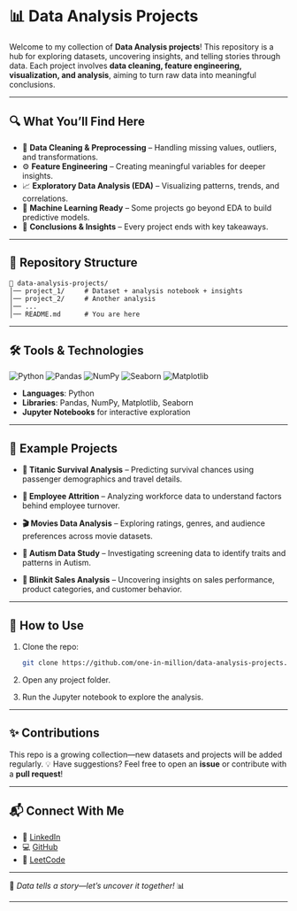 # 📊 Data Analysis Projects

Welcome to my collection of **Data Analysis projects**!
This repository is a hub for exploring datasets, uncovering insights, and telling stories through data. Each project involves **data cleaning, feature engineering, visualization, and analysis**, aiming to turn raw data into meaningful conclusions.

---

## 🔍 What You’ll Find Here

* 🧹 **Data Cleaning & Preprocessing** – Handling missing values, outliers, and transformations.
* ⚙️ **Feature Engineering** – Creating meaningful variables for deeper insights.
* 📈 **Exploratory Data Analysis (EDA)** – Visualizing patterns, trends, and correlations.
* 🤖 **Machine Learning Ready** – Some projects go beyond EDA to build predictive models.
* 📝 **Conclusions & Insights** – Every project ends with key takeaways.

---

## 📂 Repository Structure

```
📁 data-analysis-projects/
│── project_1/     # Dataset + analysis notebook + insights
│── project_2/     # Another analysis
│── ...
│── README.md      # You are here
```

---

## 🛠️ Tools & Technologies
<!-- Languages & Libraries -->
![Python](https://img.shields.io/badge/Python-3776AB?style=for-the-badge&logo=python&logoColor=white)
![Pandas](https://img.shields.io/badge/Pandas-150458?style=for-the-badge&logo=pandas&logoColor=white)
![NumPy](https://img.shields.io/badge/NumPy-013243?style=for-the-badge&logo=numpy&logoColor=white)
![Seaborn](https://img.shields.io/badge/Seaborn-4c8cbf?style=for-the-badge&logo=python&logoColor=white)
![Matplotlib](https://img.shields.io/badge/Matplotlib-11557c?style=for-the-badge&logo=plotly&logoColor=white)

* **Languages**: Python 
* **Libraries**: Pandas, NumPy, Matplotlib, Seaborn
* **Jupyter Notebooks** for interactive exploration

---

## 🌟 Example Projects

* **🚢 Titanic Survival Analysis** – Predicting survival chances using passenger demographics and travel details.

* **🏢 Employee Attrition** – Analyzing workforce data to understand factors behind employee turnover.

* **🎬 Movies Data Analysis** – Exploring ratings, genres, and audience preferences across movie datasets.

* **🧠 Autism Data Study** – Investigating screening data to identify traits and patterns in Autism.

* **🛒 Blinkit Sales Analysis** – Uncovering insights on sales performance, product categories, and customer behavior.

---

## 🚀 How to Use

1. Clone the repo:

   ```bash
   git clone https://github.com/one-in-million/data-analysis-projects.git
   ```
2. Open any project folder.
3. Run the Jupyter notebook to explore the analysis.

---

## ✨ Contributions

This repo is a growing collection—new datasets and projects will be added regularly.
💡 Have suggestions? Feel free to open an **issue** or contribute with a **pull request**!

---

## 📬 Connect With Me

* 🔗 [LinkedIn](https://www.linkedin.com/in/boomika-m-s)
* 💻 [GitHub](https://github.com/one-in-million)
* 🧩 [LeetCode](https://leetcode.com/u/bh_oo_mi_21/)

---

📢 *Data tells a story—let’s uncover it together!* 📊

---


